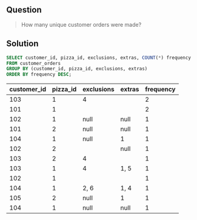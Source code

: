 ## Question

> How many unique customer orders were made?


## Solution

```sql
SELECT customer_id, pizza_id, exclusions, extras, COUNT(*) frequency
FROM customer_orders
GROUP BY (customer_id, pizza_id, exclusions, extras)
ORDER BY frequency DESC;
```

| customer\_id | pizza\_id | exclusions | extras | frequency |
| :--- | :--- | :--- | :--- | :--- |
| 103 | 1 | 4 |  | 2 |
| 101 | 1 |  |  | 2 |
| 102 | 1 | null | null | 1 |
| 101 | 2 | null | null | 1 |
| 104 | 1 | null | 1 | 1 |
| 102 | 2 |  | null | 1 |
| 103 | 2 | 4 |  | 1 |
| 103 | 1 | 4 | 1, 5 | 1 |
| 102 | 1 |  |  | 1 |
| 104 | 1 | 2, 6 | 1, 4 | 1 |
| 105 | 2 | null | 1 | 1 |
| 104 | 1 | null | null | 1 |

